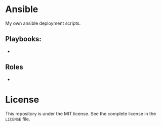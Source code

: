# Ansible

My own ansible deployment scripts.

## Playbooks:
  
- 

## Roles

- 

# License

This repository is under the MIT license. See the complete license in the `LICENSE` file.
